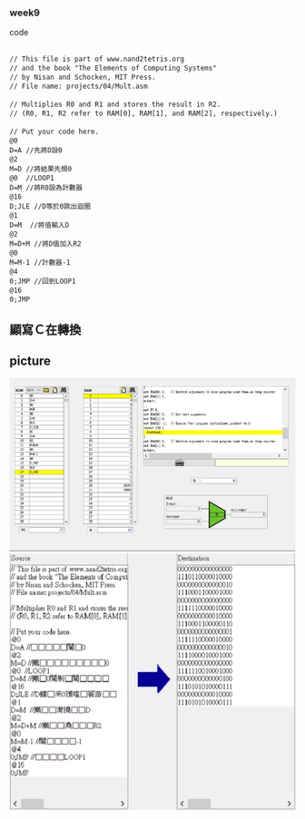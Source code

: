 ### week9
code
<pre><code>
// This file is part of www.nand2tetris.org
// and the book "The Elements of Computing Systems"
// by Nisan and Schocken, MIT Press.
// File name: projects/04/Mult.asm

// Multiplies R0 and R1 and stores the result in R2.
// (R0, R1, R2 refer to RAM[0], RAM[1], and RAM[2], respectively.)

// Put your code here.
@0
D=A //先將D設0
@2  
M=D //將結果先規0
@0  //LOOP1
D=M //將R0設為計數器
@16
D;JLE //D等於0跳出迴圈
@1
D=M  //將值輸入D
@2
M=D+M //將D值加入R2
@0
M=M-1 //計數器-1
@4  
0;JMP //回到LOOP1
@16
0;JMP
</code></pre>
## 顯寫Ｃ在轉換
## picture
![picture](https://github.com/hung890202/co109a/blob/master/picture/22.jpg)
![picture](https://github.com/hung890202/co109a/blob/master/picture/23.jpg)
